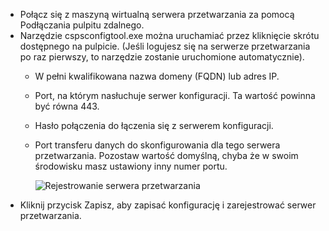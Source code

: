 * Połącz się z maszyną wirtualną serwera przetwarzania za pomocą Podłączania pulpitu zdalnego.
* Narzędzie cspsconfigtool.exe można uruchamiać przez kliknięcie skrótu dostępnego na pulpicie. (Jeśli logujesz się na serwerze przetwarzania po raz pierwszy, to narzędzie zostanie uruchomione automatycznie).
  - W pełni kwalifikowana nazwa domeny (FQDN) lub adres IP.
  - Port, na którym nasłuchuje serwer konfiguracji. Ta wartość powinna być równa 443.
  - Hasło połączenia do łączenia się z serwerem konfiguracji.
  - Port transferu danych do skonfigurowania dla tego serwera przetwarzania. Pozostaw wartość domyślną, chyba że w swoim środowisku masz ustawiony inny numer portu.

    ![Rejestrowanie serwera przetwarzania](./media/site-recovery-vmware-register-process-server/register-ps.png)
* Kliknij przycisk Zapisz, aby zapisać konfigurację i zarejestrować serwer przetwarzania.
